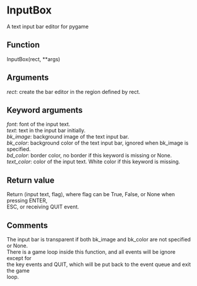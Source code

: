 # InputBox
A text input bar editor for pygame

Function
--------
InputBox(rect, **args)

Arguments
---------
*rect*: create the bar editor in the region defined by rect.

Keyword arguments
-----------------
*font*: font of the input text.  
*text*: text in the input bar initially.  
*bk_image*: background image of the text input bar.  
*bk_color*: background color of the text input bar, ignored when bk_image is specified.  
*bd_color*: border color, no border if this keyword is missing or None.  
*text_color*: color of the input text. White color if this keyword is missing.  

Return value
------------
Return (input text, flag), where flag can be True, False, or None when pressing ENTER,  
ESC, or receiving QUIT event.  

Comments
--------
The input bar is transparent if both bk_image and bk_color are not specified or None.  
There is a game loop inside this function, and all events will be ignore except for  
the key events and QUIT, which will be put back to the event queue and exit the game  
loop.  
